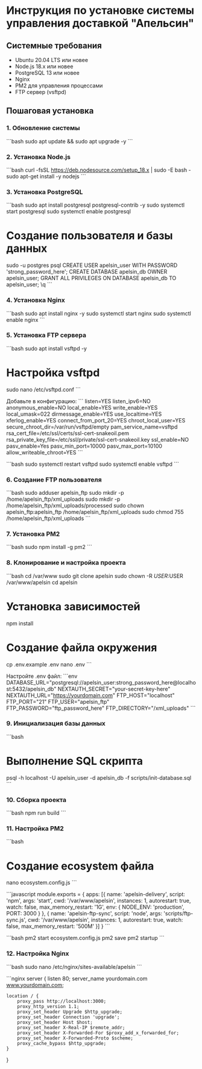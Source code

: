 # Инструкция по установке системы управления доставкой "Апельсин"

## Системные требования

- Ubuntu 20.04 LTS или новее
- Node.js 18.x или новее
- PostgreSQL 13 или новее
- Nginx
- PM2 для управления процессами
- FTP сервер (vsftpd)

## Пошаговая установка

### 1. Обновление системы

\`\`\`bash
sudo apt update && sudo apt upgrade -y
\`\`\`

### 2. Установка Node.js

\`\`\`bash
curl -fsSL https://deb.nodesource.com/setup_18.x | sudo -E bash -
sudo apt-get install -y nodejs
\`\`\`

### 3. Установка PostgreSQL

\`\`\`bash
sudo apt install postgresql postgresql-contrib -y
sudo systemctl start postgresql
sudo systemctl enable postgresql

# Создание пользователя и базы данных
sudo -u postgres psql
CREATE USER apelsin_user WITH PASSWORD 'strong_password_here';
CREATE DATABASE apelsin_db OWNER apelsin_user;
GRANT ALL PRIVILEGES ON DATABASE apelsin_db TO apelsin_user;
\q
\`\`\`

### 4. Установка Nginx

\`\`\`bash
sudo apt install nginx -y
sudo systemctl start nginx
sudo systemctl enable nginx
\`\`\`

### 5. Установка FTP сервера

\`\`\`bash
sudo apt install vsftpd -y

# Настройка vsftpd
sudo nano /etc/vsftpd.conf
\`\`\`

Добавьте в конфигурацию:
\`\`\`
listen=YES
listen_ipv6=NO
anonymous_enable=NO
local_enable=YES
write_enable=YES
local_umask=022
dirmessage_enable=YES
use_localtime=YES
xferlog_enable=YES
connect_from_port_20=YES
chroot_local_user=YES
secure_chroot_dir=/var/run/vsftpd/empty
pam_service_name=vsftpd
rsa_cert_file=/etc/ssl/certs/ssl-cert-snakeoil.pem
rsa_private_key_file=/etc/ssl/private/ssl-cert-snakeoil.key
ssl_enable=NO
pasv_enable=Yes
pasv_min_port=10000
pasv_max_port=10100
allow_writeable_chroot=YES
\`\`\`

\`\`\`bash
sudo systemctl restart vsftpd
sudo systemctl enable vsftpd
\`\`\`

### 6. Создание FTP пользователя

\`\`\`bash
sudo adduser apelsin_ftp
sudo mkdir -p /home/apelsin_ftp/xml_uploads
sudo mkdir -p /home/apelsin_ftp/xml_uploads/processed
sudo chown apelsin_ftp:apelsin_ftp /home/apelsin_ftp/xml_uploads
sudo chmod 755 /home/apelsin_ftp/xml_uploads
\`\`\`

### 7. Установка PM2

\`\`\`bash
sudo npm install -g pm2
\`\`\`

### 8. Клонирование и настройка проекта

\`\`\`bash
cd /var/www
sudo git clone <your-repo-url> apelsin
sudo chown -R $USER:$USER /var/www/apelsin
cd apelsin

# Установка зависимостей
npm install

# Создание файла окружения
cp .env.example .env
nano .env
\`\`\`

Настройте .env файл:
\`\`\`env
DATABASE_URL="postgresql://apelsin_user:strong_password_here@localhost:5432/apelsin_db"
NEXTAUTH_SECRET="your-secret-key-here"
NEXTAUTH_URL="https://yourdomain.com"
FTP_HOST="localhost"
FTP_PORT="21"
FTP_USER="apelsin_ftp"
FTP_PASSWORD="ftp_password_here"
FTP_DIRECTORY="/xml_uploads"
\`\`\`

### 9. Инициализация базы данных

\`\`\`bash
# Выполнение SQL скрипта
psql -h localhost -U apelsin_user -d apelsin_db -f scripts/init-database.sql
\`\`\`

### 10. Сборка проекта

\`\`\`bash
npm run build
\`\`\`

### 11. Настройка PM2

\`\`\`bash
# Создание ecosystem файла
nano ecosystem.config.js
\`\`\`

\`\`\`javascript
module.exports = {
  apps: [{
    name: 'apelsin-delivery',
    script: 'npm',
    args: 'start',
    cwd: '/var/www/apelsin',
    instances: 1,
    autorestart: true,
    watch: false,
    max_memory_restart: '1G',
    env: {
      NODE_ENV: 'production',
      PORT: 3000
    }
  }, {
    name: 'apelsin-ftp-sync',
    script: 'node',
    args: 'scripts/ftp-sync.js',
    cwd: '/var/www/apelsin',
    instances: 1,
    autorestart: true,
    watch: false,
    max_memory_restart: '500M'
  }]
}
\`\`\`

\`\`\`bash
pm2 start ecosystem.config.js
pm2 save
pm2 startup
\`\`\`

### 12. Настройка Nginx

\`\`\`bash
sudo nano /etc/nginx/sites-available/apelsin
\`\`\`

\`\`\`nginx
server {
    listen 80;
    server_name yourdomain.com www.yourdomain.com;

    location / {
        proxy_pass http://localhost:3000;
        proxy_http_version 1.1;
        proxy_set_header Upgrade $http_upgrade;
        proxy_set_header Connection 'upgrade';
        proxy_set_header Host $host;
        proxy_set_header X-Real-IP $remote_addr;
        proxy_set_header X-Forwarded-For $proxy_add_x_forwarded_for;
        proxy_set_header X-Forwarded-Proto $scheme;
        proxy_cache_bypass $http_upgrade;
    }
}
